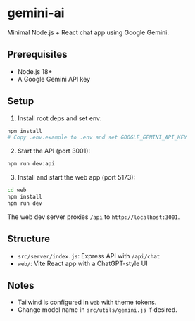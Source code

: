 # gemini-ai

Minimal Node.js + React chat app using Google Gemini.

## Prerequisites

- Node.js 18+
- A Google Gemini API key

## Setup

1. Install root deps and set env:

```bash
npm install
# Copy .env.example to .env and set GOOGLE_GEMINI_API_KEY
```

2. Start the API (port 3001):

```bash
npm run dev:api
```

3. Install and start the web app (port 5173):

```bash
cd web
npm install
npm run dev
```

The web dev server proxies `/api` to `http://localhost:3001`.

## Structure

- `src/server/index.js`: Express API with `/api/chat`
- `web/`: Vite React app with a ChatGPT-style UI

## Notes

- Tailwind is configured in `web` with theme tokens.
- Change model name in `src/utils/gemini.js` if desired.